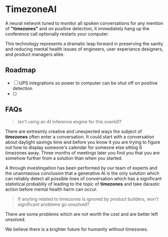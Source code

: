 # TimezoneAI

A neural network tuned to monitor all spoken conversations for any mention of **"timezones"** and on positive detection, it immediately hang up the conference call optionally restarts your computer.

This technology represents a dramatic leap forward in preserving the sanity and reducing mental health issues of engineers, user experiance designers, and product managers alike.

## Roadmap
- [ ] UPS integrations so power to computer can be shut off on positive detection
- [ ] 

## FAQs

> Isn't using an AI inference engine for this overkill?

There are extreamly creative and unexpected ways the subject of **timezones** often enter a conversation. It could start with a conversation about daylight savings time and before you know it you are trying to figure out how to display someone's calendar for someone else sitting 6 timezones away. Three months of meetings later you find you that you are somehow further from a solution than when you started.

A through investingation has been performed by our team of experts and the unanmasous conclusion that a generative AI is the only solution which can reliably detect all possible lines of conversation which has a significant statistical probablily of leading to the topic of **timezones** and take darastic action before  mental health harm can occur.

> If anyting related to timezones is ignored by product builders, won't significant problems go unsolved?

There are some problems which are not worth the cost and are better left unsolved.

We believe there is a brighter future for humanity without timezones.
